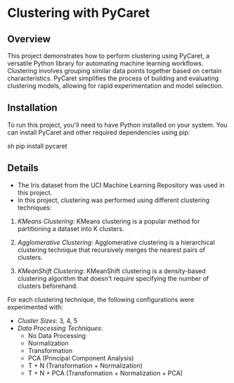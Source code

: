 # Clustering with PyCaret

## Overview

This project demonstrates how to perform clustering using PyCaret, a versatile Python library for automating machine learning workflows. Clustering involves grouping similar data points together based on certain characteristics. PyCaret simplifies the process of building and evaluating clustering models, allowing for rapid experimentation and model selection.

## Installation

To run this project, you'll need to have Python installed on your system. You can install PyCaret and other required dependencies using pip:

 sh
pip install pycaret


## Details
- The Iris dataset from the UCI Machine Learning Repository was used in this project.
- In this project, clustering was performed using different clustering techniques:

1. *KMeans Clustering*: KMeans clustering is a popular method for partitioning a dataset into K clusters.
   
2. *Agglomerative Clustering*: Agglomerative clustering is a hierarchical clustering technique that recursively merges the nearest pairs of clusters.
   
3. *KMeanShift Clustering*: KMeanShift clustering is a density-based clustering algorithm that doesn't require specifying the number of clusters beforehand.

For each clustering technique, the following configurations were experimented with:

- *Cluster Sizes*: 3, 4, 5
- *Data Processing Techniques*:
  - No Data Processing
  - Normalization
  - Transformation
  - PCA (Principal Component Analysis)
  - T + N (Transformation + Normalization)
  - T + N + PCA (Transformation + Normalization + PCA)
